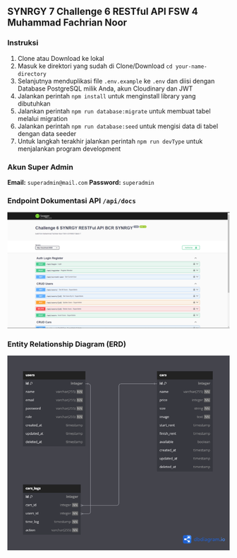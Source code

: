 ## SYNRGY 7 Challenge 6 RESTful API FSW 4 Muhammad Fachrian Noor

### Instruksi

1. Clone atau Download ke lokal
2. Masuk ke direktori yang sudah di Clone/Download `cd your-name-directory`
3. Selanjutnya menduplikasi file `.env.example` ke `.env` dan diisi dengan Database PostgreSQL milik Anda, akun Cloudinary dan JWT
4. Jalankan perintah `npm install` untuk menginstall library yang dibutuhkan
5. Jalankan perintah `npm run database:migrate` untuk membuat tabel melalui migration
6. Jalankan perintah `npm run database:seed` untuk mengisi data di tabel dengan data seeder
7. Untuk langkah terakhir jalankan perintah `npm run devType` untuk menjalankan program development

### Akun Super Admin
**Email:** `superadmin@mail.com` **Password:** `superadmin`

### Endpoint Dokumentasi API `/api/docs`
![](./DOCS-API-SwaggerUI.png)

### Entity Relationship Diagram (ERD)
![](./ERD-Challenge-6-SYNRGY.png)
